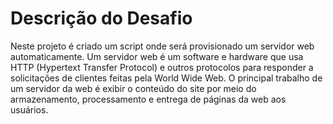 # Descrição do Desafio
Neste projeto é criado um script onde será provisionado um servidor web automaticamente. 
Um servidor web é um software e hardware que usa HTTP (Hypertext Transfer Protocol) e outros protocolos para responder a solicitações de clientes feitas pela World Wide Web. O principal trabalho de um servidor da web é exibir o conteúdo do site por meio do armazenamento, 
processamento e entrega de páginas da web aos usuários.
